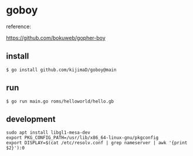 # goboy

reference:

https://github.com/bokuweb/gopher-boy

## install

```
$ go install github.com/kijimaD/goboy@main
```

## run

```
$ go run main.go roms/helloworld/hello.gb
```

## development

```
sudo apt install libgl1-mesa-dev
export PKG_CONFIG_PATH=/usr/lib/x86_64-linux-gnu/pkgconfig
export DISPLAY=$(cat /etc/resolv.conf | grep nameserver | awk '{print $2}'):0
```
